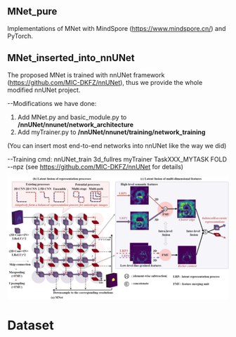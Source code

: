 ## MNet_pure
Implementations of MNet with MindSpore (https://www.mindspore.cn/) and PyTorch. 


## MNet_inserted_into_nnUNet
The proposed MNet is trained with nnUNet framework (https://github.com/MIC-DKFZ/nnUNet), thus we provide the whole modified nnUNet project. 

--Modifications we have done:
1) Add MNet.py and basic_module.py to **/nnUNet/nnunet/network_architecture**
2) Add myTrainer.py to **/nnUNet/nnunet/training/network_training**

(You can insert most end-to-end networks into nnUNet like the way we did)

--Training cmd:
nnUNet_train 3d_fullres myTrainer TaskXXX_MYTASK FOLD --npz (see https://github.com/MIC-DKFZ/nnUNet for details)










<img src="https://github.com/zfdong-code/MNet/blob/main/MNet.jpg" width="800px"> 

# Dataset


